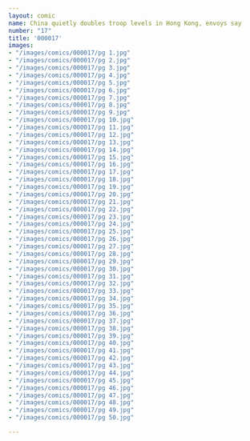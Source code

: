 ```yaml
---
layout: comic
name: China quietly doubles troop levels in Hong Kong, envoys say
number: "17"
title: '000017'
images:
- "/images/comics/000017/pg 1.jpg"
- "/images/comics/000017/pg 2.jpg"
- "/images/comics/000017/pg 3.jpg"
- "/images/comics/000017/pg 4.jpg"
- "/images/comics/000017/pg 5.jpg"
- "/images/comics/000017/pg 6.jpg"
- "/images/comics/000017/pg 7.jpg"
- "/images/comics/000017/pg 8.jpg"
- "/images/comics/000017/pg 9.jpg"
- "/images/comics/000017/pg 10.jpg"
- "/images/comics/000017/pg 11.jpg"
- "/images/comics/000017/pg 12.jpg"
- "/images/comics/000017/pg 13.jpg"
- "/images/comics/000017/pg 14.jpg"
- "/images/comics/000017/pg 15.jpg"
- "/images/comics/000017/pg 16.jpg"
- "/images/comics/000017/pg 17.jpg"
- "/images/comics/000017/pg 18.jpg"
- "/images/comics/000017/pg 19.jpg"
- "/images/comics/000017/pg 20.jpg"
- "/images/comics/000017/pg 21.jpg"
- "/images/comics/000017/pg 22.jpg"
- "/images/comics/000017/pg 23.jpg"
- "/images/comics/000017/pg 24.jpg"
- "/images/comics/000017/pg 25.jpg"
- "/images/comics/000017/pg 26.jpg"
- "/images/comics/000017/pg 27.jpg"
- "/images/comics/000017/pg 28.jpg"
- "/images/comics/000017/pg 29.jpg"
- "/images/comics/000017/pg 30.jpg"
- "/images/comics/000017/pg 31.jpg"
- "/images/comics/000017/pg 32.jpg"
- "/images/comics/000017/pg 33.jpg"
- "/images/comics/000017/pg 34.jpg"
- "/images/comics/000017/pg 35.jpg"
- "/images/comics/000017/pg 36.jpg"
- "/images/comics/000017/pg 37.jpg"
- "/images/comics/000017/pg 38.jpg"
- "/images/comics/000017/pg 39.jpg"
- "/images/comics/000017/pg 40.jpg"
- "/images/comics/000017/pg 41.jpg"
- "/images/comics/000017/pg 42.jpg"
- "/images/comics/000017/pg 43.jpg"
- "/images/comics/000017/pg 44.jpg"
- "/images/comics/000017/pg 45.jpg"
- "/images/comics/000017/pg 46.jpg"
- "/images/comics/000017/pg 47.jpg"
- "/images/comics/000017/pg 48.jpg"
- "/images/comics/000017/pg 49.jpg"
- "/images/comics/000017/pg 50.jpg"

---
```

